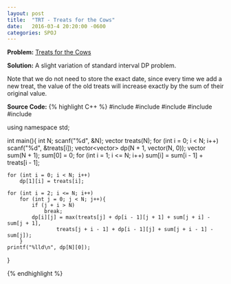 ```yaml
---
layout: post
title:  "TRT - Treats for the Cows"
date:   2016-03-4 20:20:00 -0600
categories: SPOJ
---
```


**Problem:** [Treats for the Cows]

**Solution:**
A slight variation of standard interval DP problem. 

Note that we do not need to store the exact date, since every time we 
add a new treat, the value of the old treats will increase exactly by
the sum of their original value.

**Source Code:**
{% highlight C++ %}
#include <iostream>
#include <vector>
#include <string>
#include <algorithm>
#include <cstdio>

using namespace std;


int main(){
    int N;
    scanf("%d", &N);
    vector<int> treats(N);
    for (int i = 0; i < N; i++)
        scanf("%d", &treats[i]);
    vector<vector<long long>> dp(N + 1, vector<long long>(N, 0));
    vector<int> sum(N + 1);
    sum[0] = 0;
    for (int i = 1; i <= N; i++)
        sum[i] = sum[i - 1] + treats[i - 1];

    for (int i = 0; i < N; i++)
        dp[1][i] = treats[i];

    for (int i = 2; i <= N; i++)
        for (int j = 0; j < N; j++){
            if (j + i > N)
                break;
            dp[i][j] = max(treats[j] + dp[i - 1][j + 1] + sum[j + i] - sum[j + 1],
                    treats[j + i - 1] + dp[i - 1][j] + sum[j + i - 1] - sum[j]);
        }
    printf("%lld\n", dp[N][0]);
}

{% endhighlight %}

[Treats for the Cows]: http://www.spoj.com/problems/TRT/
